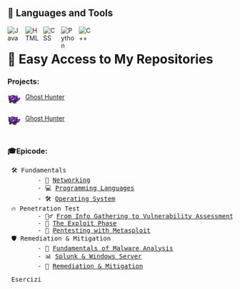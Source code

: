 ## 🧰 Languages and Tools

<img align="left" alt="Java" width="30px" style="padding-right:10px;" src="https://cdn.jsdelivr.net/gh/devicons/devicon/icons/java/java-original.svg"/>
<img align="left" alt="HTML" width="30px" style="padding-right:10px;" src="https://cdn.jsdelivr.net/gh/devicons/devicon/icons/html5/html5-plain.svg" />
<img align="left" alt="CSS" width="30px" style="padding-right:10px;" src="https://cdn.jsdelivr.net/gh/devicons/devicon/icons/css3/css3-plain.svg" />
<img align="left" alt="Python" width="30px" style="padding-right:10px;" src="https://cdn.jsdelivr.net/gh/devicons/devicon/icons/python/python-plain.svg" />
<img align="left" alt="C++" width="30px" style="padding-right:10px;" src="https://cdn.jsdelivr.net/gh/devicons/devicon/icons/cplusplus/cplusplus-line.svg" />
<br/>

# 🚀 Easy Access to My Repositories
<h3>Projects:</h3>
<p>
<!-- ================================================================================================ -->
    <img align="left" width="30px" style="padding-right:10px;" src="Img/haunter.png"/><a href="https://github.com/Gigidotexe/WIP/blob/main/README.md">Ghost Hunter</p></a></br>
<!-- ================================================================================================ -->
<img align="left" width="30px" style="padding-right:10px;" src="Img/haunter.png"/><a href="https://github.com/Gigidotexe/WIP/blob/main/README.md">Ghost Hunter</p></a></br>
<!-- ================================================================================================ -->
</p>

<h3>🎓Epicode:</h3>
<pre>
 🛠️ Fundamentals
        - 📡 <a href="https://github.com/Gigidotexe/Networking">Networking</a>
        - 💻 <a href="https://github.com/Gigidotexe/WIP/blob/main/README.md">Programming Languages</a>
        - 🛠️ <a href="https://github.com/Gigidotexe/WIP/blob/main/README.md">Operating System</a>
 🔥 Penetration Test
        - 🕵️‍♂️ <a href="https://github.com/Gigidotexe/WIP/blob/main/README.md">From Info Gathering to Vulnerability Assessment</a>
        - 🏹 <a href="https://github.com/Gigidotexe/WIP/blob/main/README.md">The Exploit Phase</a>
        - 📌 <a href="https://github.com/Gigidotexe/WIP/blob/main/README.md">Pentesting with Metasploit</a>
 🛡️ Remediation & Mitigation
        - 🔬 <a href="https://github.com/Gigidotexe/WIP/blob/main/README.md">Fundamentals of Malware Analysis</a>
        - 📊 <a href="https://github.com/Gigidotexe/WIP/blob/main/README.md">Splunk & Windows Server</a>
        - 🛑 <a href="https://github.com/Gigidotexe/WIP/blob/main/README.md">Remediation & Mitigation</a>
</pre>
<pre>
 Esercizi
</pre>
